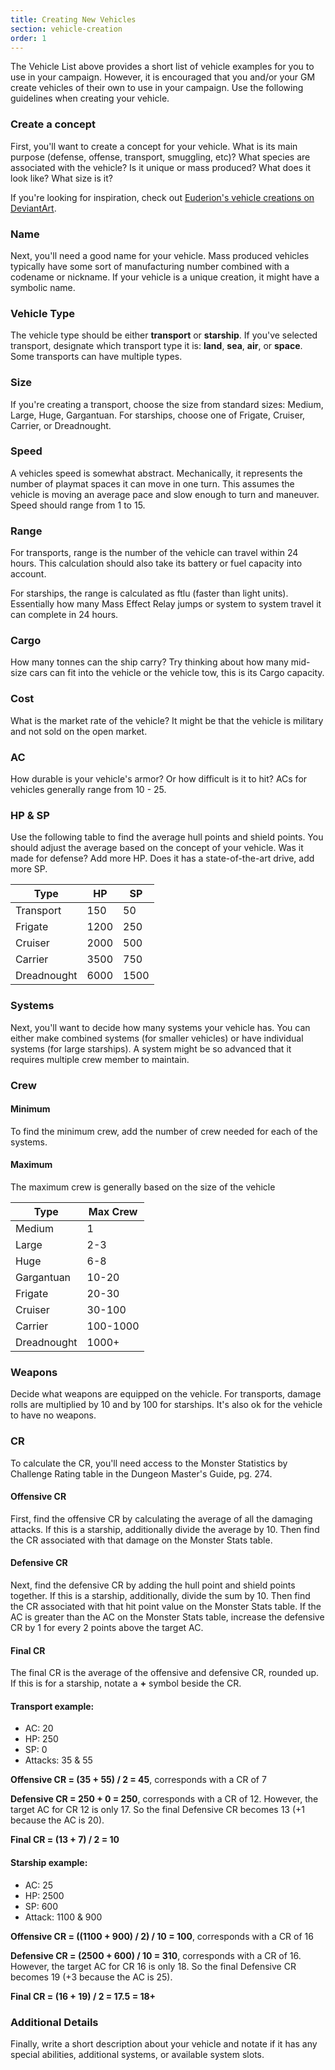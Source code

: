 ```yaml
---
title: Creating New Vehicles
section: vehicle-creation
order: 1
---
```

The Vehicle List above provides a short list of vehicle examples for you to use in your campaign. However, it is
encouraged that you and/or your GM create vehicles of their own to use in your campaign. Use the following guidelines
when creating your vehicle.

### Create a concept
First, you'll want to create a concept for your vehicle. What is its main purpose (defense, offense, transport, smuggling, etc)?
What species are associated with the vehicle? Is it unique or mass produced? What does it look like? What size is it?

If you're looking for inspiration, check out [Euderion's vehicle creations on DeviantArt](https://www.deviantart.com/euderion/gallery/40849119/MASS-EFFECT).

### Name
Next, you'll need a good name for your vehicle. Mass produced vehicles typically have some sort of manufacturing number
combined with a codename or nickname. If your vehicle is a unique creation, it might have a symbolic name.

### Vehicle Type
The vehicle type should be either __transport__ or __starship__. If you've selected transport, designate which
transport type it is: __land__, __sea__, __air__, or __space__. Some transports can have multiple types.

### Size
If you're creating a transport, choose the size from standard sizes: Medium, Large, Huge, Gargantuan. For starships,
choose one of Frigate, Cruiser, Carrier, or Dreadnought.

### Speed
A vehicles speed is somewhat abstract. Mechanically, it represents the number of playmat spaces it can move in one turn.
This assumes the vehicle is moving an average pace and slow enough to turn and maneuver. Speed should range from 1 to 15.

### Range
For transports, range is the number of <me-distance length="0" large /> the vehicle can travel within 24 hours. This calculation should also
take its battery or fuel capacity into account.

For starships, the range is calculated as ftlu (faster than light units). Essentially how many Mass Effect Relay jumps
or system to system travel it can complete in 24 hours.

### Cargo
How many tonnes can the ship carry? Try thinking about how many mid-size cars can fit into the vehicle or the vehicle tow,
this is its Cargo capacity.

### Cost
What is the market rate of the vehicle? It might be that the vehicle is military and not sold on the open market.

### AC
How durable is your vehicle's armor? Or how difficult is it to hit? ACs for vehicles generally range from 10 - 25.

### HP & SP
Use the following table to find the average hull points and shield points. You should adjust the average based on the
concept of your vehicle. Was it made for defense? Add more HP. Does it has a state-of-the-art drive, add more SP.

Type | HP | SP
--- | --- | ---
Transport | 150 | 50
Frigate | 1200 | 250
Cruiser | 2000 | 500
Carrier | 3500 | 750
Dreadnought | 6000 | 1500

### Systems
Next, you'll want to decide how many systems your vehicle has. You can either make combined systems (for smaller vehicles)
or have individual systems (for large starships). A system might be so advanced that it requires multiple crew member to
maintain.

### Crew

#### Minimum
To find the minimum crew, add the number of crew needed for each of the systems.

#### Maximum
The maximum crew is generally based on the size of the vehicle


Type | Max Crew
--- | ---
Medium | 1
Large | 2-3
Huge | 6-8
Gargantuan | 10-20
Frigate | 20-30
Cruiser | 30-100
Carrier | 100-1000
Dreadnought | 1000+

### Weapons

Decide what weapons are equipped on the vehicle. For transports, damage rolls are multiplied by 10 and by 100 for
starships. It's also ok for the vehicle to have no weapons.

### CR

To calculate the CR, you'll need access to the Monster Statistics by Challenge Rating table in the Dungeon Master's
Guide, pg. 274.

#### Offensive CR
First, find the offensive CR by calculating the average of all the damaging attacks. If this is a starship, additionally
divide the average by 10. Then find the CR associated with that damage on the Monster Stats table.

#### Defensive CR
Next, find the defensive CR by adding the hull point and shield points together. If this is a starship, additionally,
divide the sum by 10. Then find the CR associated with that hit point value on the Monster Stats table. If the AC
is greater than the AC on the Monster Stats table, increase the defensive CR by 1 for every 2 points above the target AC.

#### Final CR
The final CR is the average of the offensive and defensive CR, rounded up. If this is for a starship, notate a __+__ symbol
beside the CR.

#### Transport example:
- AC: 20
- HP: 250
- SP: 0
- Attacks: 35 & 55

__Offensive CR = (35 + 55) / 2 = 45__, corresponds with a CR of 7

__Defensive CR = 250 + 0 = 250__, corresponds with a CR of 12. However, the target AC for CR 12 is only 17. So the final Defensive
CR becomes 13 (+1 because the AC is 20).

__Final CR = (13 + 7) / 2 = 10__

#### Starship example:
- AC: 25
- HP: 2500
- SP: 600
- Attack: 1100 & 900

__Offensive CR = ((1100 + 900) / 2) / 10 = 100__, corresponds with a CR of 16

__Defensive CR = (2500 + 600) / 10 = 310__, corresponds with a CR of 16. However, the target AC for CR 16 is only 18. So the final Defensive
CR becomes 19 (+3 because the AC is 25).

__Final CR = (16 + 19) / 2 = 17.5 = 18+__

### Additional Details
Finally, write a short description about your vehicle and notate if it has any special abilities, additional systems,
or available system slots.
